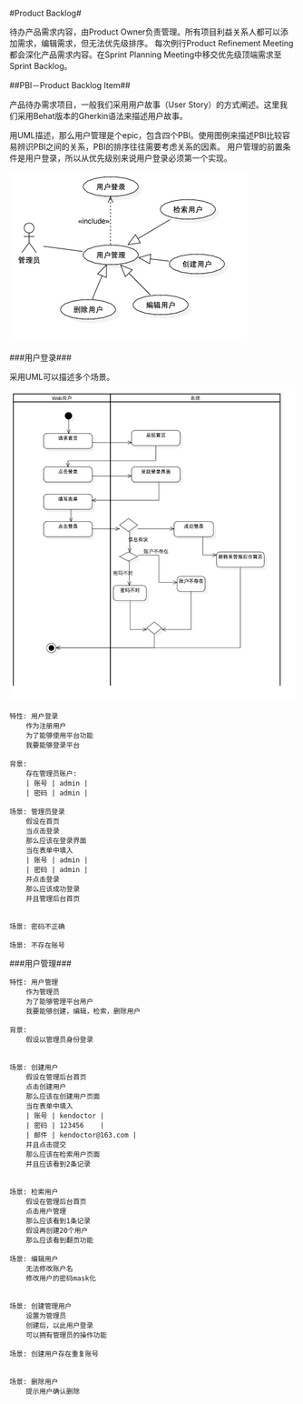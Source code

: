 #Product Backlog#

待办产品需求内容，由Product Owner负责管理。所有项目利益关系人都可以添加需求，编辑需求，但无法优先级排序。
每次例行Product Refinement Meeting都会深化产品需求内容。在Sprint Planning Meeting中移交优先级顶端需求至Sprint Backlog。


##PBI－Product Backlog Item##

产品待办需求项目，一般我们采用用户故事（User Story）的方式阐述。这里我们采用Behat版本的Gherkin语法来描述用户故事。

用UML描述，那么用户管理是个epic，包含四个PBI。使用图例来描述PBI比较容易辨识PBI之间的关系，PBI的排序往往需要考虑关系的因素。
用户管理的前置条件是用户登录，所以从优先级别来说用户登录必须第一个实现。

![用户管理](./images/PBI__用户管理_0.png)

###用户登录###

采用UML可以描述多个场景。

![用户登录.](./images/场景描述_用户登录.png)

    特性: 用户登录
        作为注册用户
        为了能够使用平台功能
        我要能够登录平台
    
    背景:
        存在管理员账户:
        | 账号 | admin |
        | 密码 | admin |

    场景: 管理员登录
        假设在首页
        当点击登录
        那么应该在登录界面
        当在表单中填入
        | 账号 | admin |
        | 密码 | admin |
        并点击登录
        那么应该成功登录
        并且管理后台首页
        

    场景: 密码不正确
    
    场景: 不存在账号

###用户管理###

    特性: 用户管理
        作为管理员
        为了能够管理平台用户
        我要能够创建，编辑，检索，删除用户

    背景:
        假设以管理员身份登录


    场景: 创建用户
        假设在管理后台首页
        点击创建用户
        那么应该在创建用户页面
        当在表单中填入
        | 账号 | kendoctor |
        | 密码 | 123456    |
        | 邮件 | kendoctor@163.com |
        并且点击提交
        那么应该在检索用户页面
        并且应该看到2条记录
        

    场景: 检索用户
        假设在管理后台首页
        点击用户管理
        那么应该看到1条记录
        假设再创建20个用户
        那么应该看到翻页功能

    场景: 编辑用户
        无法修改账户名
        修改用户的密码mask化


    场景: 创建管理用户
        设置为管理员
        创建后，以此用户登录
        可以拥有管理员的操作功能

    场景: 创建用户存在重复账号

    
    场景: 删除用户
        提示用户确认删除




